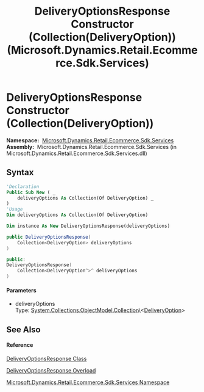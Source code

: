 ﻿---
title: DeliveryOptionsResponse Constructor (Collection(DeliveryOption)) (Microsoft.Dynamics.Retail.Ecommerce.Sdk.Services)
TOCTitle: DeliveryOptionsResponse Constructor (Collection(DeliveryOption))
ms:assetid: M:Microsoft.Dynamics.Retail.Ecommerce.Sdk.Services.DeliveryOptionsResponse.#ctor(System.Collections.ObjectModel.Collection{Microsoft.Dynamics.Retail.Ecommerce.Sdk.Core.Models.DeliveryOption})
ms:mtpsurl: https://technet.microsoft.com/en-us/library/microsoft.dynamics.retail.ecommerce.sdk.services.deliveryoptionsresponse.deliveryoptionsresponse(v=AX.60)
ms:contentKeyID: 65316741
ms.date: 05/18/2015
mtps_version: v=AX.60
dev_langs:
- vb
- csharp
- c++
---

# DeliveryOptionsResponse Constructor (Collection(DeliveryOption))

**Namespace:**  [Microsoft.Dynamics.Retail.Ecommerce.Sdk.Services](microsoft-dynamics-retail-ecommerce-sdk-services-namespace.md)  
**Assembly:**  Microsoft.Dynamics.Retail.Ecommerce.Sdk.Services (in Microsoft.Dynamics.Retail.Ecommerce.Sdk.Services.dll)

## Syntax

``` vb
'Declaration
Public Sub New ( _
    deliveryOptions As Collection(Of DeliveryOption) _
)
'Usage
Dim deliveryOptions As Collection(Of DeliveryOption)

Dim instance As New DeliveryOptionsResponse(deliveryOptions)
```

``` csharp
public DeliveryOptionsResponse(
    Collection<DeliveryOption> deliveryOptions
)
```

``` c++
public:
DeliveryOptionsResponse(
    Collection<DeliveryOption^>^ deliveryOptions
)
```

#### Parameters

  - deliveryOptions  
    Type: [System.Collections.ObjectModel.Collection](https://technet.microsoft.com/en-us/library/ms132397\(v=ax.60\))\<[DeliveryOption](deliveryoption-class-microsoft-dynamics-retail-ecommerce-sdk-core-models.md)\>  

## See Also

#### Reference

[DeliveryOptionsResponse Class](deliveryoptionsresponse-class-microsoft-dynamics-retail-ecommerce-sdk-services.md)

[DeliveryOptionsResponse Overload](deliveryoptionsresponse-constructor-microsoft-dynamics-retail-ecommerce-sdk-services.md)

[Microsoft.Dynamics.Retail.Ecommerce.Sdk.Services Namespace](microsoft-dynamics-retail-ecommerce-sdk-services-namespace.md)

